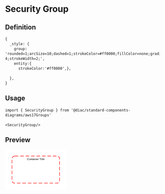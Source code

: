 # Security Group

## Definition

```
{
  _style: {
    group: 'rounded=1;arcSize=10;dashed=1;strokeColor=#ff0000;fillColor=none;gradientColor=none;dashPattern=8 4;strokeWidth=2;',
    entity:{
      strokeColor:'#ff0000',},
    
  },
}
```

## Usage

```
import { SecurityGroup } from '@diac/standard-components-diagrams/aws17Groups'

<SecurityGroup/>
```

## Preview

<img src="./security-group.png" width="200"/>
